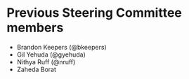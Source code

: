 # Previous Steering Committee members

* Brandon Keepers (@bkeepers)
* Gil Yehuda (@gyehuda)
* Nithya Ruff (@nruff)
* Zaheda Borat
